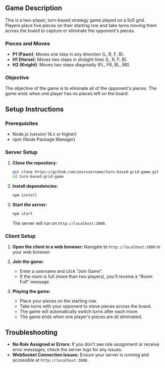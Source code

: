 
## Game Description

This is a two-player, turn-based strategy game played on a 5x5 grid. Players place five pieces on their starting row and take turns moving them across the board to capture or eliminate the opponent's pieces.

### Pieces and Moves

- **P1 (Pawn)**: Moves one step in any direction (L, R, F, B).
- **H1 (Horse)**: Moves two steps in straight lines (L, R, F, B).
- **H2 (Knight)**: Moves two steps diagonally (FL, FR, BL, BR).

### Objective

The objective of the game is to eliminate all of the opponent's pieces. The game ends when one player has no pieces left on the board.

## Setup Instructions

### Prerequisites

- Node.js (version 14.x or higher)
- npm (Node Package Manager)

### Server Setup

1. **Clone the repository:**
    ```bash
    git clone https://github.com/yourusername/turn-based-grid-game.git
    cd turn-based-grid-game
    ```

2. **Install dependencies:**
    ```bash
    npm install
    ```

3. **Start the server:**
    ```bash
    npm start
    ```
    The server will run on `http://localhost:3000`.

### Client Setup

1. **Open the client in a web browser:**
    Navigate to `http://localhost:3000` in your web browser.

2. **Join the game:**
    - Enter a username and click "Join Game".
    - If the room is full (more than two players), you'll receive a "Room Full" message.

3. **Playing the game:**
    - Place your pieces on the starting row.
    - Take turns with your opponent to move pieces across the board.
    - The game will automatically switch turns after each move.
    - The game ends when one player's pieces are all eliminated.

## Troubleshooting

- **No Role Assigned or Errors:** If you don't see role assignment or receive error messages, check the server logs for any issues.
- **WebSocket Connection Issues:** Ensure your server is running and accessible at `http://localhost:3000`.

